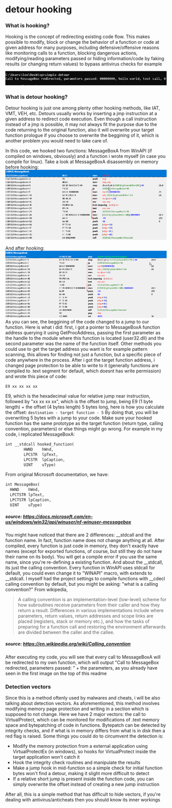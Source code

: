 # detour hooking

### What is hooking?
Hooking is the concept of redirecting existing code flow. This makes possible to modify, block or change the behavior of a function or code at given address for many purposes, including defensive/offensive reasons like monitoring calls to a function, blocking dangerous actions, modifying/reading parameters passed or hiding information/code by faking results (or changing return values) to bypass antivirus checks for example

![output](https://github.com/LeonardoSasaki/detour-hooking/blob/main/img/output.png?raw=true)

### What is detour hooking?
Detour hooking is just one among plenty other hooking methods, like IAT, VMT, VEH, etc. Detours usually works by inserting a jmp instruction at a given address to redirect code execution. Even though a call instruction instead of a jmp is possible, it may not always fit the purpose due to the code returning to the original function, also it will overwrite your target function prologue if you choose to overwrite the beggining of it, which is another problem you would need to take care of.

In this code, we hooked two functions: MessageBoxA from WinAPI (if compiled on windows, obviously) and a function i wrote myself (in case you compile for linux). Take a look at MessageBoxA disassembly on memory before hooking:
![original](https://github.com/LeonardoSasaki/detour-hooking/blob/main/img/orig.png?raw=true)

And after hooking:
![hooked](https://github.com/LeonardoSasaki/detour-hooking/blob/main/img/hooked.png?raw=true)
As you can see, the beggining of the code changed to a jump to our function. Here is what i did: first, i got a pointer to MessageBoxA function address querying it using GetProcAddress, passing the first parameter as the handle to the module where this function is located (user32.dll) and the second parameter was the name of the function itself. Other methods you could use to get the target address you want is for example pattern scanning, this allows for finding not just a function, but a specific piece of code anywhere in the process. After i got the target function address, i changed page protection to be able to write to it (generally functions are compiled to .text segment for default, which doesnt has write permission) and wrote this piece of code: 
```
E9 xx xx xx xx
```
E9, which is the hexadecimal value for relative jump near instruction, followed by "xx xx xx xx", which is the offset to jump, being E9 (1 byte length) +  the offset (4 bytes length) 5 bytes long, here is how you calculate the offset: ``` destination - target function - 5 ```
By doing that, you will be overwriting 5 bytes with a jump to your code. Make sure your hooked function has the same prototype as the target function (return type, calling convention, parameters) or else things might go wrong. For example in my code, i replicated MessageBoxA:
```
int __stdcall hooked_function(
        HWND    hWnd,
        LPCSTR  lpText,
        LPCSTR  lpCaption,
        UINT    uType)
```
From original Microsoft documentation, we have:
```
int MessageBox(
  HWND    hWnd,
  LPCTSTR lpText,
  LPCTSTR lpCaption,
  UINT    uType)
```
##### *source: https://docs.microsoft.com/en-us/windows/win32/api/winuser/nf-winuser-messagebox*
You might have noticed that there are 2 differences: __stdcall and the function name. In fact, function name does not change anything at all. After compiled, every function is just code in memory, they don't exactly have names (except for exported functions, of course, but still they do not have their name on its body). You will get a compile error if you use the same name, since you're re-defining a existing function. And about the __stdcall, its just the calling convention. Every function in WinAPI uses stdcall for default,  you could even change it to "WINAPI" macro, with extends to __stdcall. I myself had the project settings to compile functions with __cdecl calling convention by default, but you  might be asking: "what is a calling convention?" From wikipedia,
> A calling convention is an implementation-level (low-level) scheme for how subroutines receive parameters from their caller and how they return a result. Differences in various implementations include where parameters, return values, return addresses and scope links are placed (registers, stack or memory etc.), and how the tasks of preparing for a function call and restoring the environment afterwards are divided between the caller and the callee.
##### *source: https://en.wikipedia.org/wiki/Calling_convention*

After executing my code, you will see that every call to MessageBoxA will be redirected to my own function, which will output "Call to MessageBox redirected, parameters passed: " + the parameters, as you already have seen in the first image on the top of this readme

### Detection vectors
Since this is a method oftenly used by malwares and cheats, i will be also talking about detection vectors. As aforementioned, this method involves modifying memory page protection and writing in a section which is supposed to not change. Here we have 2 major vectors: the call to VirtualProtect, which can be monitored for modifications of .text memory space and bytepatching of code in functions. Bytepatch can be detected by integrity checks, and if what is in memory differs from what is in disk then a red flag is raised. Some things you could do to circumvent the detection is:
* Modify the memory protection from a external application using VirtualProtectEx (in windows), so hooks for VirtualProtect inside the target application won't catch it
* Hook the integrity check routines and manipulate the results
* Make a jump hook in mid-function so a simple check for initial function bytes won't find a detour, making it slight more difficult to detect
* If a relative short jump is present inside the function code, you can simply overwrite the offset instead of creating a new jump instruction

After all, this is a simple method that has difficult to hide vectors, if you're dealing with antivirus/anticheats then you should know its inner workings
